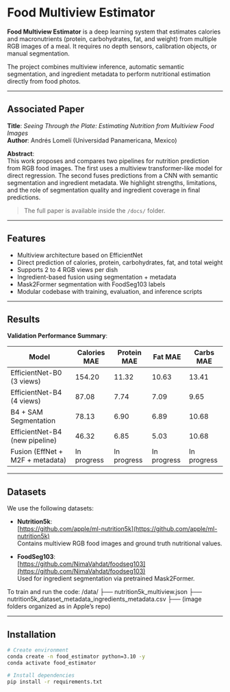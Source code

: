 # Food Multiview Estimator

**Food Multiview Estimator** is a deep learning system that estimates calories and macronutrients (protein, carbohydrates, fat, and weight) from multiple RGB images of a meal. It requires no depth sensors, calibration objects, or manual segmentation.

The project combines multiview inference, automatic semantic segmentation, and ingredient metadata to perform nutritional estimation directly from food photos.

---

## Associated Paper

**Title**: *Seeing Through the Plate: Estimating Nutrition from Multiview Food Images*  
**Author**: Andrés Lomelí (Universidad Panamericana, Mexico)

**Abstract**:  
This work proposes and compares two pipelines for nutrition prediction from RGB food images. The first uses a multiview transformer-like model for direct regression. The second fuses predictions from a CNN with semantic segmentation and ingredient metadata. We highlight strengths, limitations, and the role of segmentation quality and ingredient coverage in final predictions.

> The full paper is available inside the `/docs/` folder.

---

## Features

- Multiview architecture based on EfficientNet  
- Direct prediction of calories, protein, carbohydrates, fat, and total weight  
- Supports 2 to 4 RGB views per dish  
- Ingredient-based fusion using segmentation + metadata  
- Mask2Former segmentation with FoodSeg103 labels  
- Modular codebase with training, evaluation, and inference scripts

---

## Results

**Validation Performance Summary**:

| Model                            | Calories MAE | Protein MAE | Fat MAE | Carbs MAE |
|----------------------------------|--------------|-------------|---------|-----------|
| EfficientNet-B0 (3 views)        | 154.20       | 11.32       | 10.63   | 13.41     |
| EfficientNet-B4 (4 views)        | 87.08        | 7.74        | 7.09    | 9.65      |
| B4 + SAM Segmentation            | 78.13        | 6.90        | 6.89    | 10.68     |
| EfficientNet-B4 (new pipeline)   | 46.32        | 6.85        | 5.03    | 10.68     |
| Fusion (EffNet + M2F + metadata) | In progress  | In progress | In progress | In progress |

---

## Datasets

We use the following datasets:

- **Nutrition5k**:  
  [https://github.com/apple/ml-nutrition5k](https://github.com/apple/ml-nutrition5k)  
  Contains multiview RGB food images and ground truth nutritional values.

- **FoodSeg103**:  
  [https://github.com/NimaVahdat/foodseg103](https://github.com/NimaVahdat/foodseg103)  
  Used for ingredient segmentation via pretrained Mask2Former.

To train and run the code:
/data/
├── nutrition5k_multiview.json
├── nutrition5k_dataset_metadata_ingredients_metadata.csv
├── (image folders organized as in Apple’s repo)


---

## Installation

```bash
# Create environment
conda create -n food_estimator python=3.10 -y
conda activate food_estimator

# Install dependencies
pip install -r requirements.txt
